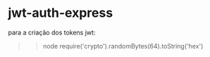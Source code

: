 # jwt-auth-express

para a criação dos tokens jwt:
>>node
>>require('crypto').randomBytes(64).toString('hex')
